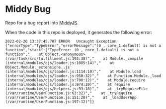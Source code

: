# Middy Bug

Repo for a bug report into [MiddyJS](https://github.com/middyjs/middy).

When the code in this repo is deployed, it generates the following error:

```plaintext
2022-02-20 13:37:45.787 ERROR   Uncaught Exception      {"errorType":"TypeError","errorMessage":"(0 , core_1.default) is not a function","stack":["TypeError: (0 , core_1.default) is not a function","    at Object.<anonymous> (/var/task/src/fulfillment.js:193:38)","    at Module._compile (internal/modules/cjs/loader.js:1085:14)","    at Object.Module._extensions..js (internal/modules/cjs/loader.js:1114:10)","    at Module.load (internal/modules/cjs/loader.js:950:32)","    at Function.Module._load (internal/modules/cjs/loader.js:790:12)","    at Module.require (internal/modules/cjs/loader.js:974:19)","    at require (internal/modules/cjs/helpers.js:93:18)","    at _tryRequireFile (/var/runtime/UserFunction.js:63:32)","    at _tryRequire (/var/runtime/UserFunction.js:151:20)","    at _loadUserApp (/var/runtime/UserFunction.js:197:12)"]}
```
